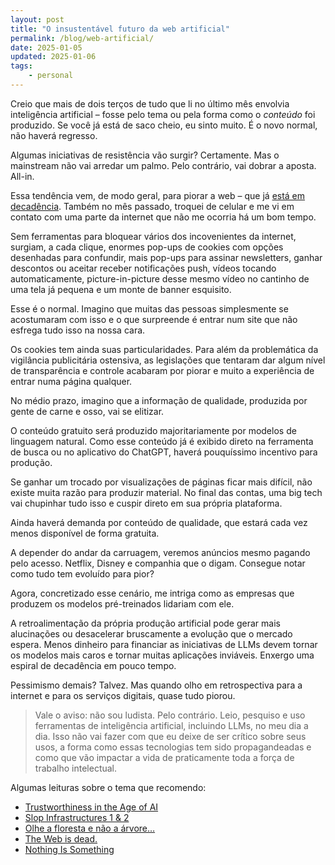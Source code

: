 ```yaml
---
layout: post
title: "O insustentável futuro da web artificial"
permalink: /blog/web-artificial/
date: 2025-01-05
updated: 2025-01-06
tags: 
    - personal
---
```


Creio que mais de dois terços de tudo que li no último mês envolvia inteligência artificial – fosse pelo tema ou pela forma como o *conteúdo* foi produzido. Se você já está de saco cheio, eu sinto muito. É o novo normal, não haverá regresso. 

Algumas iniciativas de resistência vão surgir? Certamente. Mas o mainstream não vai arredar um palmo. Pelo contrário, vai dobrar a aposta. All-in.

Essa tendência vem, de modo geral, para piorar a web – que já [está em decadência](/blog/ressaca-dopaminergica/). Também no mês passado, troquei de celular e me vi em contato com uma parte da internet que não me ocorria há um bom tempo. 

Sem ferramentas para bloquear vários dos incovenientes da internet, surgiam, a cada clique, enormes pop-ups de cookies com opções desenhadas para confundir, mais pop-ups para assinar newsletters, ganhar descontos ou aceitar receber notificações push, vídeos tocando automaticamente, picture-in-picture desse mesmo vídeo no cantinho de uma tela já pequena e um monte de banner esquisito. 

Esse é o normal. Imagino que muitas das pessoas simplesmente se acostumaram com isso e o que surpreende é entrar num site que não esfrega tudo isso na nossa cara. 

Os cookies tem ainda suas particularidades. Para além da problemática da vigilância publicitária ostensiva, as legislações que tentaram dar algum nível de transparência e controle acabaram por piorar e muito a experiência de entrar numa página qualquer.

No médio prazo, imagino que a informação de qualidade, produzida por gente de carne e osso, vai se elitizar. 

O conteúdo gratuito será produzido majoritariamente por modelos de linguagem natural. Como esse conteúdo já é exibido direto na ferramenta de busca ou no aplicativo do ChatGPT, haverá pouquíssimo incentivo para produção. 

Se ganhar um trocado por visualizações de páginas ficar mais difícil, não existe muita razão para produzir material. No final das contas, uma big tech vai chupinhar tudo isso e cuspir direto em sua própria plataforma.

Ainda haverá demanda por conteúdo de qualidade, que estará cada vez menos disponível de forma gratuita. 

A depender do andar da carruagem, veremos anúncios mesmo pagando pelo acesso. Netflix, Disney e companhia que o digam. Consegue notar como tudo tem evoluído para pior?

Agora, concretizado esse cenário, me intriga como as empresas que produzem os modelos pré-treinados lidariam com ele.

A retroalimentação da própria produção artificial pode gerar mais alucinações ou desacelerar bruscamente a evolução que o mercado espera. Menos dinheiro para financiar as iniciativas de LLMs devem tornar os modelos mais caros e tornar muitas aplicações inviáveis. Enxergo uma espiral de decadência em pouco tempo.

Pessimismo demais? Talvez. Mas quando olho em retrospectiva para a internet e para os serviços digitais, quase tudo piorou.

> Vale o aviso: não sou ludista. Pelo contrário. Leio, pesquiso e uso ferramentas de inteligência artificial, incluindo LLMs, no meu dia a dia. Isso não vai fazer com que eu deixe de ser crítico sobre seus usos, a forma como essas tecnologias tem sido propagandeadas e como que vão impactar a vida de praticamente toda a força de trabalho intelectual.

Algumas leituras sobre o tema que recomendo:
- [Trustworthiness in the Age of AI](https://jfkirk.github.io/posts/trustworthiness-ai/)
- [Slop Infrastructures 1 & 2](https://mail.cyberneticforests.com/slop-infrastructures-1-2/)
- [Olhe a floresta e não a árvore…](https://c-taurion.medium.com/olhe-a-floresta-e-n%C3%A3o-a-%C3%A1rvore-287b875c8ba9)
- [The Web is dead.](https://garden.delyo.be/rants/2024-12-15-the-web-is-dead/)
- [Nothing Is Something](https://blog.jim-nielsen.com/2024/nothing-is-something/)




